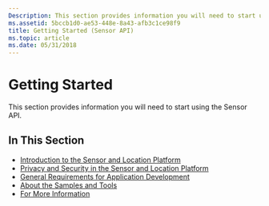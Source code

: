 ```yaml
---
Description: This section provides information you will need to start using the Sensor API.
ms.assetid: 5bccb1d0-ae53-448e-8a43-afb3c1ce98f9
title: Getting Started (Sensor API)
ms.topic: article
ms.date: 05/31/2018
---
```


# Getting Started

This section provides information you will need to start using the Sensor API.

## In This Section

-   [Introduction to the Sensor and Location Platform](introduction-to-the-sensor-and-location-platform-in-windows.md)
-   [Privacy and Security in the Sensor and Location Platform](privacy-and-security-in-the-sensor-and-location-platform.md)
-   [General Requirements for Application Development](general-requirements-for-application-development.md)
-   [About the Samples and Tools](about-the-samples.md)
-   [For More Information](./introduction-to-the-sensor-and-location-platform-in-windows.md)

 

 